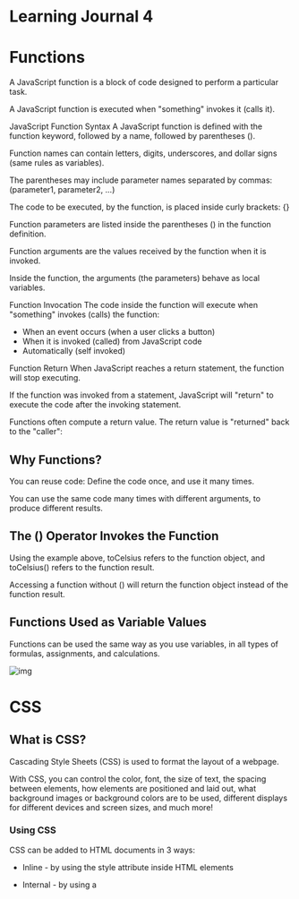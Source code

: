 # Learning Journal 4

# Functions 

A JavaScript function is a block of code designed to perform a particular task.

A JavaScript function is executed when "something" invokes it (calls it).

JavaScript Function Syntax
A JavaScript function is defined with the function keyword, followed by a name, followed by parentheses ().

Function names can contain letters, digits, underscores, and dollar signs (same rules as variables).

The parentheses may include parameter names separated by commas:
(parameter1, parameter2, ...)

The code to be executed, by the function, is placed inside curly brackets: {}



Function parameters are listed inside the parentheses () in the function definition.

Function arguments are the values received by the function when it is invoked.

Inside the function, the arguments (the parameters) behave as local variables.



Function Invocation
The code inside the function will execute when "something" invokes (calls) the function:

* When an event occurs (when a user clicks a button)
* When it is invoked (called) from JavaScript code
* Automatically (self invoked)


Function Return
When JavaScript reaches a return statement, the function will stop executing.

If the function was invoked from a statement, JavaScript will "return" to execute the code after the invoking statement.


Functions often compute a return value. The return value is "returned" back to the "caller":


## Why Functions?
You can reuse code: Define the code once, and use it many times.

You can use the same code many times with different arguments, to produce different results.

## The () Operator Invokes the Function
Using the example above, toCelsius refers to the function object, and toCelsius() refers to the function result.

Accessing a function without () will return the function object instead of the function result.

## Functions Used as Variable Values
Functions can be used the same way as you use variables, in all types of formulas, assignments, and calculations.

![img](https://cdn.programiz.com/sites/tutorial2program/files/javascript-recursion.png)


# CSS

## What is CSS?
Cascading Style Sheets (CSS) is used to format the layout of a webpage.

With CSS, you can control the color, font, the size of text, the spacing between elements, how elements are positioned and laid out,
what background images or background colors are to be used, different displays for different devices and screen sizes, and much more!

### Using CSS
CSS can be added to HTML documents in 3 ways:

* Inline - by using the style attribute inside HTML elements
* Internal - by using a <style> element in the <head> section
* External - by using a <link> element to link to an external CSS file
The most common way to add CSS, is to keep the styles in external CSS files. However, in this tutorial we will use inline and internal styles, because this is easier to demonstrate, and easier for you to try it yourself.
  
 * Inline CSS
An inline CSS is used to apply a unique style to a single HTML element.

An inline CSS uses the style attribute of an HTML element.
  
 * Internal CSS
An internal CSS is used to define a style for a single HTML page.

An internal CSS is defined in the <head> section of an HTML page, within a <style> element.
  
  * External CSS
An external style sheet is used to define the style for many HTML pages.
  
  The external style sheet can be written in any text editor. The file must not contain any HTML code, and must be saved with a .css extension.
  
###  CSS Colors, Fonts and Sizes
Here, we will demonstrate some commonly used CSS properties. You will learn more about them later.

The CSS color property defines the text color to be used.

The CSS font-family property defines the font to be used.

The CSS font-size property defines the text size to be used.
  
### CSS Border
The CSS border property defines a border around an HTML element.

Tip: You can define a border for nearly all HTML elements.
  
### CSS Padding
The CSS padding property defines a padding (space) between the text and the border.
  
 ### CSS Margin
The CSS margin property defines a margin (space) outside the border.
  
 ### Link to External CSS
External style sheets can be referenced with a full URL or with a path relative to the current web page.
  
  
  


# Branches 
  
  
using windows terminal 

  to creat and switch branch:
  git checkout -b "problem"
  code .   (make the changes in the vs)
  
  git add .
  git commit -m 'problem'
  git push origin problem
  
  make a pull request and merge
  
  git checkout main
  get pull origin main
  
  
  
  
  





